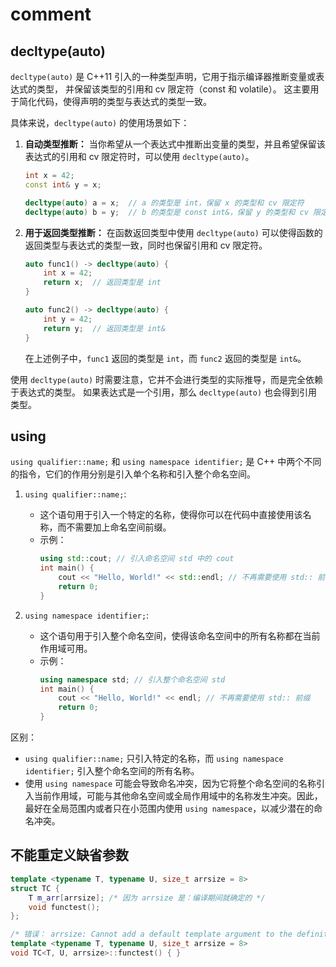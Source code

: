 # comment

## decltype(auto)

`decltype(auto)` 是 C++11 引入的一种类型声明，它用于指示编译器推断变量或表达式的类型，
并保留该类型的引用和 cv 限定符（const 和 volatile）。
这主要用于简化代码，使得声明的类型与表达式的类型一致。

具体来说，`decltype(auto)` 的使用场景如下：

1. **自动类型推断：** 当你希望从一个表达式中推断出变量的类型，并且希望保留该表达式的引用和 cv 限定符时，可以使用 `decltype(auto)`。

   ```cpp
   int x = 42;
   const int& y = x;

   decltype(auto) a = x;  // a 的类型是 int，保留 x 的类型和 cv 限定符
   decltype(auto) b = y;  // b 的类型是 const int&，保留 y 的类型和 cv 限定符
   ```

2. **用于返回类型推断：** 在函数返回类型中使用 `decltype(auto)` 可以使得函数的返回类型与表达式的类型一致，同时也保留引用和 cv 限定符。

   ```cpp
   auto func1() -> decltype(auto) {
       int x = 42;
       return x;  // 返回类型是 int
   }

   auto func2() -> decltype(auto) {
       int y = 42;
       return y;  // 返回类型是 int&
   }
   ```

   在上述例子中，`func1` 返回的类型是 `int`，而 `func2` 返回的类型是 `int&`。

使用 `decltype(auto)` 时需要注意，它并不会进行类型的实际推导，而是完全依赖于表达式的类型。
如果表达式是一个引用，那么 `decltype(auto)` 也会得到引用类型。

## using

`using qualifier::name;` 和 `using namespace identifier;` 是 C++ 中两个不同的指令，它们的作用分别是引入单个名称和引入整个命名空间。

1. `using qualifier::name;`:

   - 这个语句用于引入一个特定的名称，使得你可以在代码中直接使用该名称，而不需要加上命名空间前缀。
   - 示例：
     ```cpp
     using std::cout; // 引入命名空间 std 中的 cout
     int main() {
         cout << "Hello, World!" << std::endl; // 不再需要使用 std:: 前缀
         return 0;
     }
     ```

2. `using namespace identifier;`:
   - 这个语句用于引入整个命名空间，使得该命名空间中的所有名称都在当前作用域可用。
   - 示例：
     ```cpp
     using namespace std; // 引入整个命名空间 std
     int main() {
         cout << "Hello, World!" << endl; // 不再需要使用 std:: 前缀
         return 0;
     }
     ```

区别：

- `using qualifier::name;` 只引入特定的名称，而 `using namespace identifier;` 引入整个命名空间的所有名称。
- 使用 `using namespace` 可能会导致命名冲突，因为它将整个命名空间的名称引入当前作用域，可能与其他命名空间或全局作用域中的名称发生冲突。因此，最好在全局范围内或者只在小范围内使用 `using namespace`，以减少潜在的命名冲突。

## 不能重定义缺省参数

```cxx
template <typename T, typename U, size_t arrsize = 8>
struct TC {
    T m_arr[arrsize]; /* 因为 arrsize 是：编译期间就确定的 */
    void functest();
};

/* 错误： arrsize: Cannot add a default template argument to the definition of a member of a class template */
template <typename T, typename U, size_t arrsize = 8>
void TC<T, U, arrsize>::functest() { }
```
